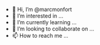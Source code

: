 - 👋 Hi, I’m @marcmonfort
- 👀 I’m interested in ...
- 🌱 I’m currently learning ...
- 💞️ I’m looking to collaborate on ...
- 📫 How to reach me ...

<!---
marcmonfort/marcmonfort is a ✨ special ✨ repository because its `README.md` (this file) appears on your GitHub profile.
You can click the Preview link to take a look at your changes.
--->
